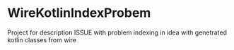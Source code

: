 # WireKotlinIndexProbem
Project for description ISSUE with problem indexing in idea with genetrated kotlin classes from wire
